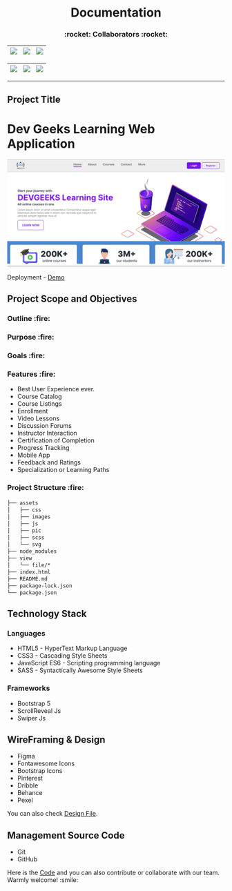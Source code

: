 <h1 align='center'>Documentation</h1>

<!-- collaborator titles  -->
<h3 align=center>:rocket: Collaborators :rocket:</h3>

<!-- collaborators  -->
<div align=center>

|<img src='https://github.com/Hein-HtetSan.png' width="100px">|<img src="https://github.com/sayrgyiwoody.png" width='100px'>|<img src='https://github.com/Lynn-Myat-Bhone.png' width="100px">|
|------|-------|-------|

|<img src='https://github.com/CodingbyKira.png' width="100px">|<img src="https://github.com/Pyae-PhyoMaung.png" width='100px'>|<img src='https://github.com/HAstral.png' width="100px">|
|------|-------|-------|

</div>
<!-- end of collaborators  -->


<hr>
<h2>Project Title</h2>

# Dev Geeks Learning Web Application

![Snap Shot](./assets/pic/homepage_snap.jpg)

Deployment - [Demo](https://devgeeksmyanmar.github.io/learning_app/#)

<h2>Project Scope and Objectives<h3>

<h3>Outline :fire:</h3>



<h3>Purpose :fire:</h3>


<h3>Goals :fire:</h3>


<h3>Features :fire:</h3>
<ul>
    <li>Best User Experience ever.</li>
    <li>Course Catalog</li>
    <li>Course Listings</li>
    <li>Enrollment</li>
    <li>Video Lessons</li>
    <li>Discussion Forums</li>
    <li>Instructor Interaction</li>
    <li>Certification of Completion</li>
    <li>Progress Tracking</li>
    <li>Mobile App</li>
    <li>Feedback and Ratings</li>
    <li>Specialization or Learning Paths</li>
</ul>

<h3>Project Structure :fire:</h3>

```
├── assets
│   ├── css
│   ├── images
│   ├── js
│   ├── pic
│   ├── scss
│   └── svg
├── node_modules
├── view
│   └── file/*
├── index.html
├── README.md
├── package-lock.json
└── package.json
```


<h2>Technology Stack</h2>

<h3>Languages</h3>
<ul>
    <li>HTML5 - HyperText Markup Language</li>
    <li>CSS3 - Cascading Style Sheets</li>
    <li>JavaScript ES6 - Scripting programming language</li>
    <li>SASS - Syntactically Awesome Style Sheets</li>
</ul>

<h3>Frameworks</h3>
<ul>
    <li>Bootstrap 5</li>
    <li>ScrollReveal Js</li>
    <li>Swiper Js</li>
</ul>

<h2>WireFraming & Design</h2>
<ul>
    <li>Figma</li>
    <li>Fontawesome Icons</li>
    <li>Bootstrap Icons</li>
    <li>Pinterest</li>
    <li>Dribble</li>
    <li>Behance</li>
    <li>Pexel</li>
</ul>

<span> You can also check <a href="https://www.figma.com/file/0R09UfQfn3ZMhMAOb9cxTu/Language_app?type=design&node-id=0%3A1&mode=design&t=9I7Zvkau6eJeKGhe-1">Design File</a>.</span>

<h2>Management Source Code</h2>
<ul>
    <li>Git</li>
    <li>GitHub</li>
</ul>

<span>
    Here is the <a href="https://github.com/DevGeeksMyanmar/learning_app">Code</a> and you can also contribute or collaborate with our team. Warmly welcome! :smile:
</span>
